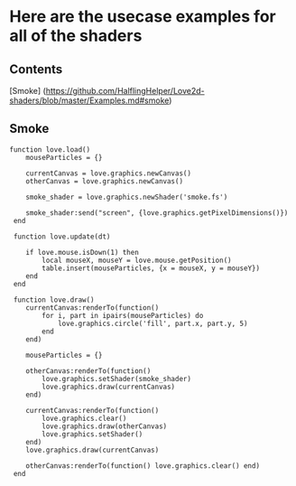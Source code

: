 Here are the usecase examples for all of the shaders
====================================================

Contents
--------

[Smoke] (<https://github.com/HalflingHelper/Love2d-shaders/blob/master/Examples.md#smoke>)


Smoke
-----

```
function love.load()
  	mouseParticles = {}
  
    currentCanvas = love.graphics.newCanvas()
    otherCanvas = love.graphics.newCanvas()
       
    smoke_shader = love.graphics.newShader('smoke.fs')
       
    smoke_shader:send("screen", {love.graphics.getPixelDimensions()})
 end
    
 function love.update(dt)
 
    if love.mouse.isDown(1) then
        local mouseX, mouseY = love.mouse.getPosition()
        table.insert(mouseParticles, {x = mouseX, y = mouseY})
    end
 end
 
 function love.draw()
    currentCanvas:renderTo(function()
        for i, part in ipairs(mouseParticles) do
            love.graphics.circle('fill', part.x, part.y, 5)
        end
    end)
     
    mouseParticles = {}
     
    otherCanvas:renderTo(function()
        love.graphics.setShader(smoke_shader)
        love.graphics.draw(currentCanvas)
    end)
     
    currentCanvas:renderTo(function()
        love.graphics.clear()
        love.graphics.draw(otherCanvas)
        love.graphics.setShader()
    end)
    love.graphics.draw(currentCanvas)
     
    otherCanvas:renderTo(function() love.graphics.clear() end) 
 end
 ```
